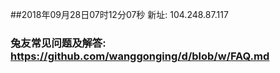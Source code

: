 ##2018年09月28日07时12分07秒 新址: 104.248.87.117
### 兔友常见问题及解答: https://github.com/wanggonging/d/blob/w/FAQ.md
